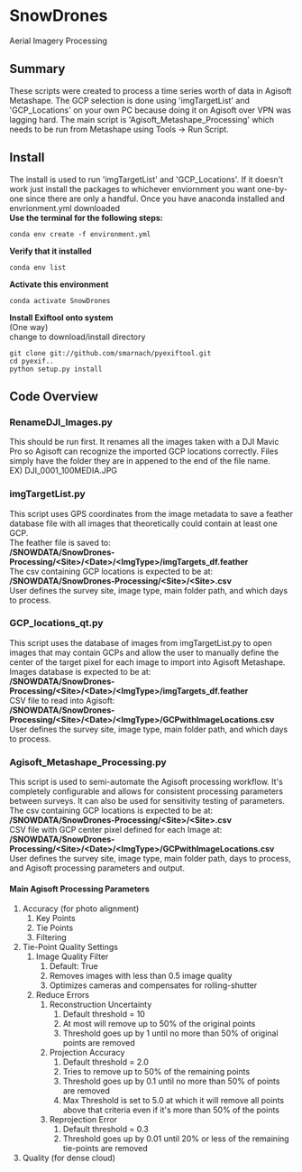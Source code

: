 # SnowDrones
Aerial Imagery Processing

## Summary
These scripts were created to process a time series worth of data in Agisoft Metashape. The GCP selection is done using 'imgTargetList' and 'GCP_Locations' on your own PC because doing it on Agisoft over VPN was lagging hard. The main script is 'Agisoft_Metashape_Processing' which needs to be run from Metashape using Tools -> Run Script. 

## Install
The install is used to run 'imgTargetList' and 'GCP_Locations'. If it doesn't work just install the packages to whichever enviornment you want one-by-one since there are only a handful. Once you have anaconda installed and envrionment.yml downloaded  
**Use the terminal for the following steps:**  
```
conda env create -f environment.yml
```

**Verify that it installed**
```
conda env list
```

**Activate this environment**
```
conda activate SnowDrones
```

**Install Exiftool onto system**  
(One way)  
change to download/install directory
```
git clone git://github.com/smarnach/pyexiftool.git
cd pyexif..
python setup.py install
```

## Code Overview
### RenameDJI_Images.py
This should be run first. It renames all the images taken with a DJI Mavic Pro so Agisoft can recognize the imported GCP locations correctly. Files simply have the folder they are in appened to the end of the file name.  
EX) DJI_0001_100MEDIA.JPG

### imgTargetList.py
This script uses GPS coordinates from the image metadata to save a feather database file with all images that theoretically could contain at least one GCP.  
The feather file is saved to:  
**/SNOWDATA/SnowDrones-Processing/\<Site>/\<Date>/\<ImgType>/imgTargets_df.feather**  
The csv containing GCP locations is expected to be at:  
**/SNOWDATA/SnowDrones-Processing/\<Site>/\<Site>.csv**  
User defines the survey site, image type, main folder path, and which days to process.  

### GCP_locations_qt.py
This script uses the database of images from imgTargetList.py to open images that may contain GCPs and allow the user to manually define the center of the target pixel for each image to import into Agisoft Metashape.  
Images database is expected to be at:  
**/SNOWDATA/SnowDrones-Processing/\<Site>/\<Date>/\<ImgType>/imgTargets_df.feather**  
CSV file to read into Agisoft:  
**/SNOWDATA/SnowDrones-Processing/\<Site>/\<Date>/\<ImgType>/GCPwithImageLocations.csv**  
User defines the survey site, image type, main folder path, and which days to process.  

### Agisoft_Metashape_Processing.py
This script is used to semi-automate the Agisoft processing workflow. It's completely configurable and allows for consistent processing parameters between surveys. It can also be used for sensitivity testing of parameters.  
The csv containing GCP locations is expected to be at:  
**/SNOWDATA/SnowDrones-Processing/\<Site>/\<Site>.csv**  
CSV file with GCP center pixel defined for each Image at:  
**/SNOWDATA/SnowDrones-Processing/\<Site>/\<Date>/\<ImgType>/GCPwithImageLocations.csv**  
User defines the survey site, image type, main folder path, days to process, and Agisoft processing parameters and output.  
#### Main Agisoft Processing Parameters   
1. Accuracy (for photo alignment)  
   1. Key Points  
   1. Tie Points  
   1. Filtering  
1. Tie-Point Quality Settings  
   1. Image Quality Filter  
      1. Default: True
      1. Removes images with less than 0.5 image quality
      1. Optimizes cameras and compensates for rolling-shutter
   1. Reduce Errors
      1. Reconstruction Uncertainty
         1. Default threshold = 10
         1. At most will remove up to 50% of the original points
         1. Threshold goes up by 1 until no more than 50% of original points are removed
      1. Projection Accuracy
         1. Default threshold = 2.0
         1. Tries to remove up to 50% of the remaining points
         1. Threshold goes up by 0.1 until no more than 50% of points are removed
         1. Max Threshold is set to 5.0 at which it will remove all points above that criteria even if it's more than 50% of the points
      1. Reprojection Error
         1. Default threshold = 0.3
         1. Threshold goes up by 0.01 until 20% or less of the remaining tie-points are removed
1. Quality (for dense cloud)



